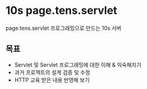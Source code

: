 # 10s page.tens.servlet
page.tens.servlet 프로그래밍으로 만드는 10s 서버

## 목표
- Servlet 및  Servlet 프로그래밍에 대한 이해 & 익숙해지기
- 과거 프로젝트의 설계 검증 및 수정
- HTTP 교육 받은 내용 반영해 보기
